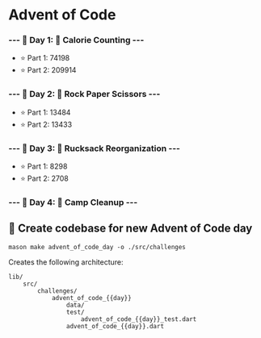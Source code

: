 # Advent of Code

### --- 📆 Day 1: 🍫 Calorie Counting ---
- ⭐️ Part 1: 74198
- ⭐️ Part 2: 209914
### --- 📆 Day 2: 🖖 Rock Paper Scissors ---
- ⭐️ Part 1: 13484
- ⭐️ Part 2: 13433

### --- 📆 Day 3: 🎒 Rucksack Reorganization ---
- ⭐️ Part 1: 8298
- ⭐️ Part 2: 2708

### --- 📆 Day 4: 🧹 Camp Cleanup ---


## 📆 Create codebase for new Advent of Code day
```
mason make advent_of_code_day -o ./src/challenges
```

Creates the following architecture:

```
lib/
    src/
        challenges/
            advent_of_code_{{day}}
                data/
                test/
                    advent_of_code_{{day}}_test.dart
                advent_of_code_{{day}}.dart
```
